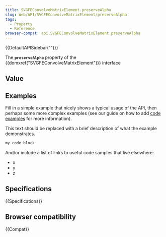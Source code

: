 ```yaml
---
title: SVGFEConvolveMatrixElement.preserveAlpha
slug: Web/API/SVGFEConvolveMatrixElement/preserveAlpha
tags:
  - Property
  - Reference
browser-compat: api.SVGFEConvolveMatrixElement.preserveAlpha
---
```

{{DefaultAPISidebar("")}}

The **`preserveAlpha`** property of the {{domxref("SVGFEConvolveMatrixElement")}} interface 

## Value



## Examples

Fill in a simple example that nicely shows a typical usage of the API, then perhaps some more complex examples (see our guide on how to add [code examples](/en-US/docs/MDN/Contribute/Structures/Code_examples) for more information).

This text should be replaced with a brief description of what the example demonstrates.

```js
my code block
```

And/or include a list of links to useful code samples that live elsewhere:

*   x
*   y
*   z

## Specifications

{{Specifications}}

## Browser compatibility

{{Compat}}


